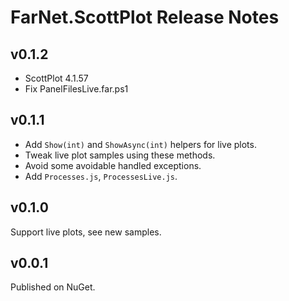 # FarNet.ScottPlot Release Notes

## v0.1.2

- ScottPlot 4.1.57
- Fix PanelFilesLive.far.ps1

## v0.1.1

- Add `Show(int)` and `ShowAsync(int)` helpers for live plots.
- Tweak live plot samples using these methods.
- Avoid some avoidable handled exceptions.
- Add `Processes.js`, `ProcessesLive.js`.

## v0.1.0

Support live plots, see new samples.

## v0.0.1

Published on NuGet.
